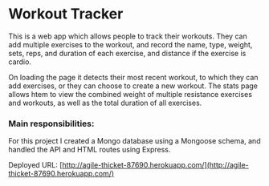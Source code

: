 # Workout Tracker

This is a web app which allows people to track their workouts. They can add multiple exercises to the workout, and record the name, type, weight, sets, reps, and duration of each exercise, and distance if the exercise is cardio.

On loading the page it detects their most recent workout, to which they can add exercises, or they can choose to create a new workout. The stats page allows htem to view the combined weight of multiple resistance exercises and workouts, as well as the total duration of all exercises.  

### Main responsibilities:
For this project I created a Mongo database using a Mongoose schema, and handled the API and HTML routes using Express. 

Deployed URL: [http://agile-thicket-87690.herokuapp.com/](http://agile-thicket-87690.herokuapp.com/)

